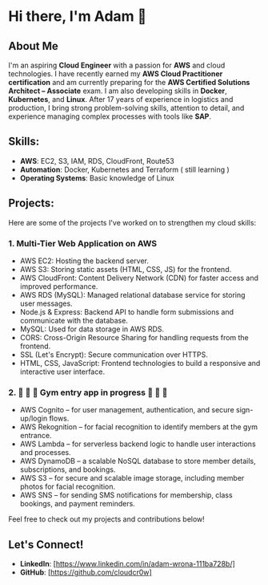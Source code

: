 # Hi there, I'm Adam 👋

## About Me
I'm an aspiring **Cloud Engineer** with a passion for **AWS** and cloud technologies. I have recently earned my **AWS Cloud Practitioner certification** and am currently preparing for the **AWS Certified Solutions Architect – Associate** exam. I am also developing skills in **Docker**, **Kubernetes**, and **Linux**. After 17 years of experience in logistics and production, I bring strong problem-solving skills, attention to detail, and experience managing complex processes with tools like **SAP**.

## Skills:
- **AWS**: EC2, S3, IAM, RDS, CloudFront, Route53
- **Automation**: Docker, Kubernetes and Terraform ( still learning )
- **Operating Systems**: Basic knowledge of Linux

## Projects:
Here are some of the projects I've worked on to strengthen my cloud skills:

### 1. Multi-Tier Web Application on AWS 
- AWS EC2: Hosting the backend server.
- AWS S3: Storing static assets (HTML, CSS, JS) for the frontend.
- AWS CloudFront: Content Delivery Network (CDN) for faster access and improved performance.
- AWS RDS (MySQL): Managed relational database service for storing user messages.
- Node.js & Express: Backend API to handle form submissions and communicate with the database.
- MySQL: Used for data storage in AWS RDS.
- CORS: Cross-Origin Resource Sharing for handling requests from the frontend.
- SSL (Let's Encrypt): Secure communication over HTTPS.
- HTML, CSS, JavaScript: Frontend technologies to build a responsive and interactive user interface.

### 2. :construction: :construction: :construction: Gym entry app in progress :construction: :construction: :construction:
- AWS Cognito – for user management, authentication, and secure sign-up/login flows.
- AWS Rekognition – for facial recognition to identify members at the gym entrance.
- AWS Lambda – for serverless backend logic to handle user interactions and processes.
- AWS DynamoDB – a scalable NoSQL database to store member details, subscriptions, and bookings.
- AWS S3 – for secure and scalable image storage, including member photos for facial recognition.
- AWS SNS – for sending SMS notifications for membership, class bookings, and payment reminders.


Feel free to check out my projects and contributions below!

## Let's Connect!
- **LinkedIn**: [https://www.linkedin.com/in/adam-wrona-111ba728b/]
- **GitHub**: [https://github.com/cloudcr0w]
